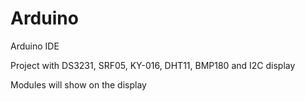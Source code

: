 # Arduino
Arduino IDE

Project with DS3231, SRF05, KY-016, DHT11, BMP180 and  I2C display

Modules will show on the display
